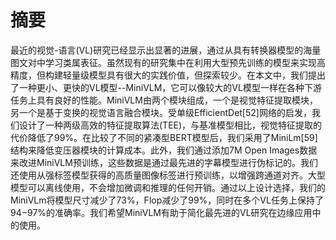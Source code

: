 # 摘要
最近的视觉-语言(VL)研究已经显示出显著的进展，通过从具有转换器模型的海量图文对中学习类属表征。虽然现有的研究集中在利用大型预先训练的模型来实现高精度，但构建轻量级模型具有很大的实践价值，但探索较少。在本文中，我们提出了一种更小、更快的VL模型--MiniVLM，它可以像较大的VL模型一样在各种下游任务上具有良好的性能。MiniVLM由两个模块组成，一个是视觉特征提取模块，另一个是基于变换的视觉语言融合模块。受单级EfficientDet[52]网络的启发，我们设计了一种两级高效的特征提取算法(TEE)，与基准模型相比，视觉特征提取的代价降低了99%。在比较了不同的紧凑型BERT模型后，我们采用了MiniLm[59]结构来降低变压器模块的计算成本。此外，我们通过添加7M Open Images数据来改进MiniVLM预训练，这些数据是通过最先进的字幕模型进行伪标记的。我们还使用从强标签模型获得的高质量图像标签进行预训练，以增强跨通道对齐。大型模型可以离线使用，不会增加微调和推理的任何开销。通过以上设计选择，我们的MiniVLm将模型尺寸减少了73%，Flop减少了99%，同时在多个VL任务上保持了94−97%的准确率。我们希望MiniVLM有助于简化最先进的VL研究在边缘应用中的使用。